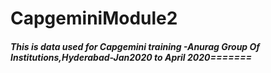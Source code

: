 # CapgeminiModule2

#####  This is data used for Capgemini training -Anurag Group Of Institutions,Hyderabad-Jan2020 to April 2020=======
